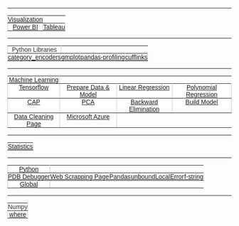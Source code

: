 <style type="text/css">
.tg  {border-collapse:collapse;border-spacing:0;border-color:#ccc;}
.tg td{font-family:Arial, sans-serif;font-size:14px;padding:0px 0px;border-style:solid;vertical-align: middle;border-width:1px;overflow:hidden;word-break:normal;border-color:#ccc;color:#333;background-color:#fff;}
.tg th{font-family:Arial, sans-serif;font-size:14px;font-weight:normal;padding:0px 0px;vertical-align: middle;border-style:solid;border-width:1px;overflow:hidden;word-break:normal;border-color:#ccc;color:#333;background-color:#f0f0f0;}
.tg .tg-c3ow{border-color:inherit;text-align:center;vertical-align:top}
.tg .tg-0pky{border-color:inherit;text-align:center;vertical-align:top}
</style>
________________________________________________________________________________________________
<table class="tg">
   <tr>
     <td class="tg-0pky"><a href="https://yigi.github.io/visualization">Visualization</a></td>
   </tr>
   <tr>
     <td class="tg-0pky"><a href="https://yigi.github.io/powerBI">Power BI</a></td>
      <td class="tg-0pky"><a href="https://yigi.github.io/tableau">Tableau</a></td>
  </tr>
</table>  

________________________________________________________________________________________________

<table class="tg">
   <tr>
     <td class="tg-0pky">Python Libraries</td>
   </tr>
   <tr>
     <td class="tg-0pky"><a href="https://yigi.github.io/category_encoders">category_encoders</a></td>
      <td class="tg-0pky"><a href="https://yigi.github.io/gmplot">gmplot</a></td>
       <td class="tg-0pky"><a href="https://yigi.github.io/pandas-profiling">pandas-profiling</a></td>
      <td class="tg-0pky"><a href="https://yigi.github.io/cufflinks">cufflinks</a></td> 
  </tr>
</table>  

________________________________________________________________________________________________

<table class="tg">
   <tr>
     <td class="tg-0pky"><a href="https://yigi.github.io/machineLearning">Machine Learning</a></td>
   </tr>
   <tr>
     <td class="tg-0pky"><a href="https://yigi.github.io/tensorflow">Tensorflow</a></td>
      <td class="tg-0pky"><a href="https://yigi.github.io/prepareYourDataFitYourModelLR">Prepare Data & Model </a></td>
       <td class="tg-0pky"><a href="https://yigi.github.io/linearRegression">Linear Regression</a></td>
        <td class="tg-0pky"><a href="https://yigi.github.io/polynomialRegression">Polynomial Regression</a></td>
   </tr>
    <tr>
        <td class="tg-0pky"><a href="https://yigi.github.io/CAP">CAP</a></td>
         <td class="tg-0pky"><a href="https://yigi.github.io/PCA">PCA</a></td>
          <td class="tg-0pky"><a href="https://yigi.github.io/backwardElimination">Backward Elimination</a></td>
           <td class="tg-0pky"><a href="https://yigi.github.io/buildModel">Build Model</a></td>
    </tr>
    <tr>
        <td class="tg-0pky"><a href="https://yigi.github.io/dataCleaning">Data Cleaning Page</a></td>
         <td class="tg-c3ow"><a href="https://yigi.github.io/microsoftAzure">Microsoft Azure</a></td>
    </tr>

</table>  

________________________________________________________________________________________________

<table class="tg">
   <tr>
     <td class="tg-0pky"><a href="https://yigi.github.io/statistics">Statistics</a></td>
   </tr>
</table>  

________________________________________________________________________________________________

<table class="tg">
   <tr>
     <td class="tg-c3ow"><a href="https://yigi.github.io/python">Python</a></td>
   </tr>
    <tr>
         <td class="tg-0pky"><a href="https://yigi.github.io/Python/PDB_Debugger">PDB Debugger</a></td>
            <td class="tg-c3ow"><a href="https://yigi.github.io/webScrapping">Web Scrapping Page</a></td>
               <td class="tg-c3ow"><a href="https://yigi.github.io/pandas">Pandas</a></td>
                  <td class="tg-c3ow"><a href="https://yigi.github.io/Python/unboundLocalError">unboundLocalError</a></td>
                     <td class="tg-c3ow"><a href="https://yigi.github.io/Python/f-string">f-string</a></td>
  </tr>
       <tr>
         <td class="tg-0pky"><a href="https://yigi.github.io/Python/global.md">Global</a></td>
  </tr>
   
</table>  

________________________________________________________________________________________________

<table class="tg">
   <tr>
     <td class="tg-c3ow">Numpy</td>
   </tr>
    <tr>
         <td class="tg-0pky"><a href="https://yigi.github.io/Pandas/where">where</a></td>
  </tr>
   
</table>  

